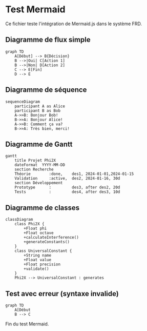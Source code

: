 # Test Mermaid

Ce fichier teste l'intégration de Mermaid.js dans le système FRD.

## Diagramme de flux simple

```mermaid
graph TD
    A[Début] --> B{Décision}
    B -->|Oui| C[Action 1]
    B -->|Non| D[Action 2]
    C --> E[Fin]
    D --> E
```

## Diagramme de séquence

```mermaid
sequenceDiagram
    participant A as Alice
    participant B as Bob
    A->>B: Bonjour Bob!
    B->>A: Bonjour Alice!
    A->>B: Comment ça va?
    B->>A: Très bien, merci!
```

## Diagramme de Gantt

```mermaid
gantt
    title Projet Phi2X
    dateFormat  YYYY-MM-DD
    section Recherche
    Théorie        :done,    des1, 2024-01-01,2024-01-15
    Validation     :active,  des2, 2024-01-16, 30d
    section Développement
    Prototype      :         des3, after des2, 20d
    Tests          :         des4, after des3, 10d
```

## Diagramme de classes

```mermaid
classDiagram
    class Phi2X {
        +Float phi
        +Float octave
        +calculateInterference()
        +generateConstants()
    }
    class UniversalConstant {
        +String name
        +Float value
        +Float precision
        +validate()
    }
    Phi2X --> UniversalConstant : generates
```

## Test avec erreur (syntaxe invalide)

```mermaid
graph TD
    A[Début
    B --> C
```

Fin du test Mermaid.
